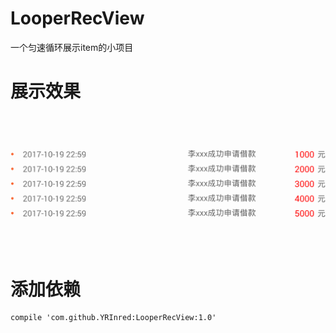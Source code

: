 # LooperRecView
一个匀速循环展示item的小项目
# 展示效果
![img](https://github.com/YRInred/LooperRecView/blob/master/01074.gif)
# 添加依赖
```compile
compile 'com.github.YRInred:LooperRecView:1.0'
```
